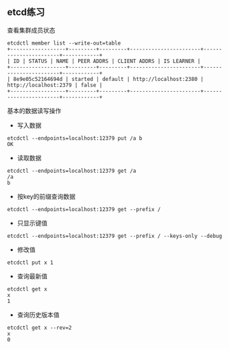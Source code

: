 <!--
 * @Author: zhangniannian
 * @Date: 2022-01-19 20:58:09
 * @LastEditors: zhangniannian
 * @LastEditTime: 2022-01-19 21:00:34
 * @Description: 请填写简介
-->
## etcd练习  

查看集群成员状态
```
etcdctl member list --write-out=table
+------------------+---------+---------+-----------------------+-----------------------+------------+
| ID | STATUS | NAME | PEER ADDRS | CLIENT ADDRS | IS LEARNER |
+------------------+---------+---------+-----------------------+-----------------------+------------+
| 8e9e05c52164694d | started | default | http://localhost:2380 | http://localhost:2379 | false |
+------------------+---------+---------+-----------------------+-----------------------+------------+
```

基本的数据读写操作  

- 写入数据  

```
etcdctl --endpoints=localhost:12379 put /a b
OK
```

- 读取数据  

```
etcdctl --endpoints=localhost:12379 get /a
/a
b
```

- 按key的前缀查询数据  

```
etcdctl --endpoints=localhost:12379 get --prefix /
```

- 只显示键值  

```
etcdctl --endpoints=localhost:12379 get --prefix / --keys-only --debug
```

- 修改值  

```
etcdctl put x 1
```

- 查询最新值  

```
etcdctl get x
x
1
```

- 查询历史版本值  

```
etcdctl get x --rev=2
x
0
```